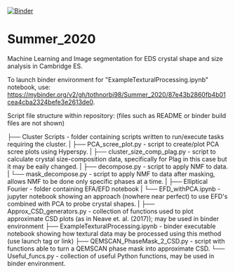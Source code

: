 [![Binder](https://mybinder.org/badge_logo.svg)](https://mybinder.org/v2/gh/tothnorbi98/Summer_2020/87e43b2860fb4b01cea4cba2324befe3e2613de0)

# Summer_2020
Machine Learning and Image segmentation for EDS crystal shape and size analysis in Cambridge ES.


To launch binder environment for "ExampleTexturalProcessing.ipynb" notebook, use: https://mybinder.org/v2/gh/tothnorbi98/Summer_2020/87e43b2860fb4b01cea4cba2324befe3e2613de0.


Script file structure within repository: (files such as README or binder build files are not shown)

├── Cluster Scripts - folder containing scripts written to run/execute tasks requiring the cluster.
|   ├── PCA_scree_plot.py - script to create/plot PCA scree plots using Hyperspy.
|   ├── cluster_size_comp_plag.py - script to calculate crystal size-composition data, specifically for Plag in this case but it may be eaily changed.
|   ├── decompose.py - script to apply NMF to data.
|   └── mask_decompose.py - script to apply NMF to data after masking, allows NMF to be done only specific phases at a time.
|
├── Elliptical Fourier - folder containing EFA/EFD notebook
|   └── EFD_withPCA.ipynb - jupyter notebook showing an approach (nowhere near perfect) to use EFD's combined with PCA to probe crystal shapes.
|
├── Approx_CSD_generators.py - collection of functions used to plot approximate CSD plots (as in Neave et. al. (2017)); may be used in binder environment
├── ExampleTexturalProcessing.ipynb - binder executable notebook showing how textural data may be processed using this method (use launch tag or link)
├── QEMSCAN_PhaseMask_2_CSD.py - script with functions able to turn a QEMSCAN phase mask into approximate CSD.
└── Useful_funcs.py - collection of useful Python functions, may be used in binder environment.


